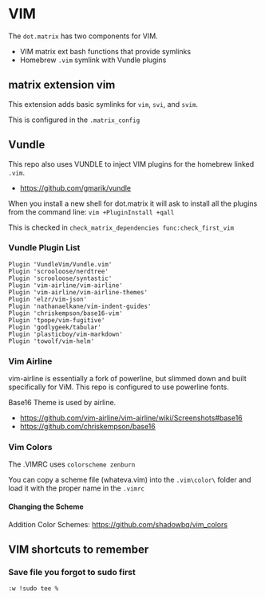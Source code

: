 # VIM

The `dot.matrix` has two components for VIM. 

* VIM matrix ext bash functions that provide symlinks
* Homebrew `.vim` symlink with Vundle plugins

## matrix extension vim

This extension adds basic symlinks for `vim`, `svi`, and `svim`. 

This is configured in the `.matrix_config`

## Vundle 

This repo also uses VUNDLE to inject VIM plugins for the homebrew linked `.vim`.

* https://github.com/gmarik/vundle

When you install a new shell for dot.matrix it will ask to install all the plugins from the command line: `vim +PluginInstall +qall`

This is checked in `check_matrix_dependencies func:check_first_vim`

### Vundle Plugin List
```
Plugin 'VundleVim/Vundle.vim'
Plugin 'scrooloose/nerdtree'
Plugin 'scrooloose/syntastic'
Plugin 'vim-airline/vim-airline'
Plugin 'vim-airline/vim-airline-themes'
Plugin 'elzr/vim-json'
Plugin 'nathanaelkane/vim-indent-guides'
Plugin 'chriskempson/base16-vim'
Plugin 'tpope/vim-fugitive'
Plugin 'godlygeek/tabular'
Plugin 'plasticboy/vim-markdown'
Plugin 'towolf/vim-helm'
```

### Vim Airline

vim-airline is essentially a fork of powerline, but slimmed down and built specifically for ViM. This repo is configured to use powerline fonts. 

Base16 Theme is used by airline.

* https://github.com/vim-airline/vim-airline/wiki/Screenshots#base16  
* https://github.com/chriskempson/base16  

### Vim Colors

The .VIMRC uses `colorscheme zenburn`

You can copy a scheme file (whateva.vim) into the `.vim\color\` folder and load it with the proper name in the `.vimrc`

#### Changing the Scheme

Addition Color Schemes: https://github.com/shadowbq/vim_colors

## VIM shortcuts to remember

### Save file you forgot to sudo first

`:w !sudo tee %`
